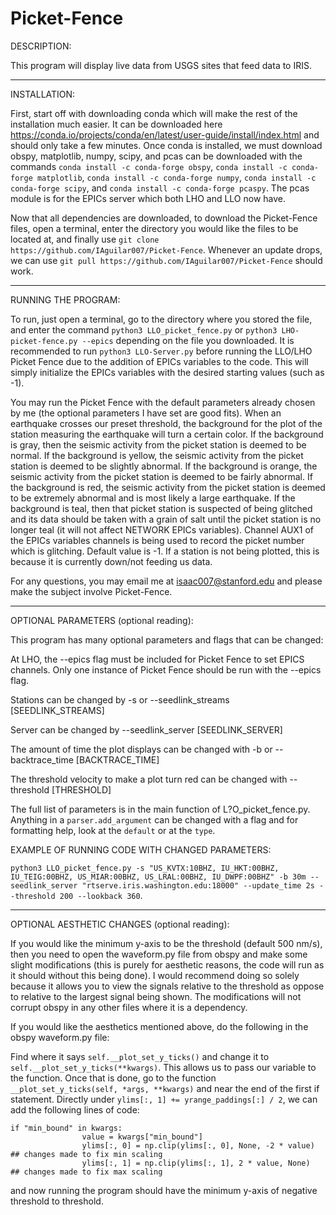# Picket-Fence
DESCRIPTION:

This program will display live data from USGS sites that feed data to IRIS.
___________


INSTALLATION:

First, start off with downloading conda which will make the rest of the installation much easier. It can be downloaded here https://conda.io/projects/conda/en/latest/user-guide/install/index.html and should only take a few minutes. Once conda is installed, we must download obspy, matplotlib, numpy, scipy, and pcas can be downloaded with the commands `conda install -c conda-forge obspy`, `conda install -c conda-forge matplotlib`, `conda install -c conda-forge numpy`, `conda install -c conda-forge scipy`, and `conda install -c conda-forge pcaspy`. The pcas module is for the EPICs server which both LHO and LLO now have.

Now that all dependencies are downloaded, to download the Picket-Fence files, open a terminal, enter the directory you would like the files to be located at, and finally use `git clone https://github.com/IAguilar007/Picket-Fence`. Whenever an update drops, we can use `git pull https://github.com/IAguilar007/Picket-Fence` should work.
___________

RUNNING THE PROGRAM:

To run, just open a terminal, go to the directory where you stored the file, and enter the command `python3 LLO_picket_fence.py` or `python3 LHO-picket-fence.py --epics` depending on the file you downloaded. It is recommended to run `python3 LLO-Server.py` before running the LLO/LHO Picket Fence due to the addition of EPICs variables to the code. This will simply initialize the EPICs variables with the desired starting values (such as -1). 

You may run the Picket Fence with the default parameters already chosen by me (the optional parameters I have set are good fits). When an earthquake crosses our preset threshold, the background for the plot of the station measuring the earthquake will turn a certain color. If the background is gray, then the seismic activity from the picket station is deemed to be normal. If the background is yellow, the seismic activity from the picket station is deemed to be slightly abnormal. If the background is orange, the seismic activity from the picket station is deemed to be fairly abnormal. If the background is red, the seismic activity from the picket station is deemed to be extremely abnormal and is most likely a large earthquake. If the background is teal, then that picket station is suspected of being glitched and its data should be taken with a grain of salt until the picket station is no longer teal (it will not affect NETWORK EPICs variables). Channel AUX1 of the EPICs variables channels is being used to record the picket number which is glitching. Default value is -1. If a station is not being plotted, this is because it is currently down/not feeding us data.

For any questions, you may email me at isaac007@stanford.edu and please make the subject involve Picket-Fence.

___________

OPTIONAL PARAMETERS (optional reading):

This program has many optional parameters and flags that can be changed:

At LHO, the --epics flag must be included for Picket Fence to set EPICS channels.  Only one instance of Picket Fence should be run with the --epics flag.

Stations can be changed by -s or --seedlink_streams \[SEEDLINK_STREAMS\]

Server can be changed by --seedlink_server \[SEEDLINK_SERVER\]

The amount of time the plot displays can be changed with -b or --backtrace_time \[BACKTRACE_TIME\]

The threshold velocity to make a plot turn red can be changed with --threshold \[THRESHOLD\]

The full list of parameters is in the main function of L?O_picket_fence.py. Anything in a `parser.add_argument` can be changed with a flag and for formatting help, look at the `default` or at the `type`.

EXAMPLE OF RUNNING CODE WITH CHANGED PARAMETERS:

`python3 LLO_picket_fence.py -s "US_KVTX:10BHZ, IU_HKT:00BHZ, IU_TEIG:00BHZ, US_MIAR:00BHZ, US_LRAL:00BHZ, IU_DWPF:00BHZ" -b 30m --seedlink_server "rtserve.iris.washington.edu:18000" --update_time 2s --threshold 200 --lookback 360`.

_________

OPTIONAL AESTHETIC CHANGES (optional reading):

If you would like the minimum y-axis to be the threshold (default 500 nm/s), then you need to open the waveform.py file from obspy and make some slight modifications (this is purely for aesthetic reasons, the code will run as it should without this being done). I would recommend doing so solely because it allows you to view the signals relative to the threshold as oppose to relative to the largest signal being shown. The modifications will not corrupt obspy in any other files where it is a dependency.

If you would like the aesthetics mentioned above, do the following in the obspy waveform.py file:

Find where it says `self.__plot_set_y_ticks()` and change it to `self.__plot_set_y_ticks(**kwargs)`. This allows us to pass our variable to the function. Once that is done, go to the function `__plot_set_y_ticks(self, *args, **kwargs)` and near the end of the first if statement. Directly under `ylims[:, 1] += yrange_paddings[:] / 2`, we can add the following lines of code:

```
if "min_bound" in kwargs:
                value = kwargs["min_bound"]
                ylims[:, 0] = np.clip(ylims[:, 0], None, -2 * value)  ## changes made to fix min scaling
                ylims[:, 1] = np.clip(ylims[:, 1], 2 * value, None)   ## changes made to fix max scaling
```

and now running the program should have the minimum y-axis of negative threshold to threshold.

